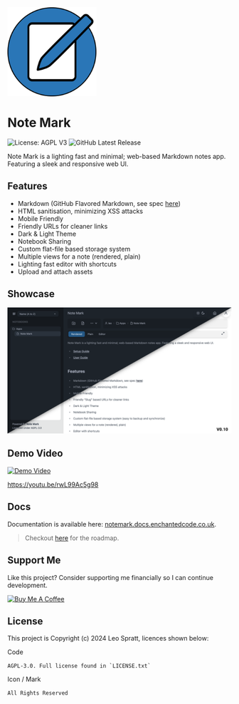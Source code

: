 <img src="frontend/public/icon.svg" width=200 height=200>

# Note Mark
![License: AGPL V3](https://img.shields.io/github/license/enchant97/note-mark?style=flat-square)
![GitHub Latest Release](https://img.shields.io/github/v/release/enchant97/note-mark?include_prereleases&label=latest%20release&style=flat-square)

Note Mark is a lighting fast and minimal; web-based Markdown notes app. Featuring a sleek and responsive web UI.

## Features
- Markdown (GitHub Flavored Markdown, see spec [here](https://github.github.com/gfm/))
- HTML sanitisation, minimizing XSS attacks
- Mobile Friendly
- Friendly URLs for cleaner links
- Dark & Light Theme
- Notebook Sharing
- Custom flat-file based storage system
- Multiple views for a note (rendered, plain)
- Lighting fast editor with shortcuts
- Upload and attach assets

## Showcase
![Preview Image Showing App](site/static/preview.webp)

## Demo Video
[![Demo Video](https://img.youtube.com/vi/rwL99Ac5g98/0.jpg)](https://youtu.be/rwL99Ac5g98 "Demo Video")

<https://youtu.be/rwL99Ac5g98>

## Docs
Documentation is available here: [notemark.docs.enchantedcode.co.uk](https://notemark.docs.enchantedcode.co.uk/).

> Checkout [here](https://github.com/enchant97/note-mark/issues/47) for the roadmap.

## Support Me
Like this project? Consider supporting me financially so I can continue development.

<a href="https://www.buymeacoffee.com/leospratt" target="_blank"><img src="https://cdn.buymeacoffee.com/buttons/v2/default-blue.png" alt="Buy Me A Coffee" height=60></a>

## License
This project is Copyright (c) 2024 Leo Spratt, licences shown below:

Code

    AGPL-3.0. Full license found in `LICENSE.txt`

Icon / Mark

    All Rights Reserved
